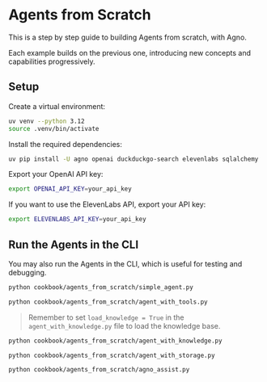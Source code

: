# Agents from Scratch

This is a step by step guide to building Agents from scratch, with Agno.

Each example builds on the previous one, introducing new concepts and capabilities progressively.

## Setup

Create a virtual environment:

```bash
uv venv --python 3.12
source .venv/bin/activate
```

Install the required dependencies:

```bash
uv pip install -U agno openai duckduckgo-search elevenlabs sqlalchemy 'fastapi[standard]' lancedb pylance tantivy pandas numpy
```

Export your OpenAI API key:

```bash
export OPENAI_API_KEY=your_api_key
```

If you want to use the ElevenLabs API, export your API key:

```bash
export ELEVENLABS_API_KEY=your_api_key
```

## Run the Agents in the CLI

You may also run the Agents in the CLI, which is useful for testing and debugging.

```bash
python cookbook/agents_from_scratch/simple_agent.py
```

```bash
python cookbook/agents_from_scratch/agent_with_tools.py
```

> Remember to set `load_knowledge = True` in the `agent_with_knowledge.py` file to load the knowledge base.

```bash
python cookbook/agents_from_scratch/agent_with_knowledge.py
```

```bash
python cookbook/agents_from_scratch/agent_with_storage.py
```

```bash
python cookbook/agents_from_scratch/agno_assist.py
```
